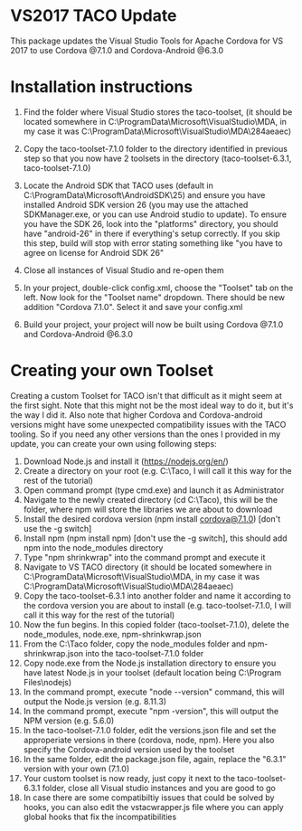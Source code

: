 # VS2017 TACO Update
This package updates the Visual Studio Tools for Apache Cordova for VS 2017 to use Cordova @7.1.0 and Cordova-Android @6.3.0

# Installation instructions
1. Find the folder where Visual Studio stores the taco-toolset, (it should be located somewhere in C:\ProgramData\Microsoft\VisualStudio\MDA, in my case it was C:\ProgramData\Microsoft\VisualStudio\MDA\284aeaec)

2. Copy the taco-toolset-7.1.0 folder to the directory identified in previous step so that you now have 2 toolsets in the directory (taco-toolset-6.3.1, taco-toolset-7.1.0)

3. Locate the Android SDK that TACO uses (default in C:\ProgramData\Microsoft\AndroidSDK\25) and ensure you have installed Android SDK version 26 (you may use the attached SDKManager.exe, or you can use Android studio to update). To ensure you have the SDK 26, look into the "platforms" directory, you should have "android-26" in there if everything's setup correctly. If you skip this step, build will stop with error stating something like "you have to agree on license for Android SDK 26"

4. Close all instances of Visual Studio and re-open them

5. In your project, double-click config.xml, choose the "Toolset" tab on the left. Now look for the "Toolset name" dropdown. There should be new addition "Cordova 7.1.0". Select it and save your config.xml

6. Build your project, your project will now be built using Cordova @7.1.0 and Cordova-Android @6.3.0




# Creating your own Toolset
Creating a custom Toolset for TACO isn't that difficult as it might seem at the first sight. Note that this might not be the most ideal way to do it, but it's the way I did it. Also note that higher Cordova and Cordova-android versions might have some unexpected compatibility issues with the TACO tooling. So if you need any other versions than the ones I provided in my update, you can create your own using following steps:

1. Download Node.js and install it (https://nodejs.org/en/)
2. Create a directory on your root (e.g. C:\Taco, I will call it this way for the rest of the tutorial)
3. Open command prompt (type cmd.exe) and launch it as Administrator
4. Navigate to the newly created directory (cd C:\Taco), this will be the folder, where npm will store the libraries we are about to download
5. Install the desired cordova version (npm install cordova@7.1.0) [don't use the -g switch]
6. Install npm (npm install npm) [don't use the -g switch], this should add npm into the node_modules directory
7. Type "npm shrinkwrap" into the command prompt and execute it
8. Navigate to VS TACO directory (it should be located somewhere in C:\ProgramData\Microsoft\VisualStudio\MDA, in my case it was C:\ProgramData\Microsoft\VisualStudio\MDA\284aeaec)
9. Copy the taco-toolset-6.3.1 into another folder and name it according to the cordova version you are about to install (e.g. taco-toolset-7.1.0, I will call it this way for the rest of the tutorial)
10. Now the fun begins. In this copied folder (taco-toolset-7.1.0), delete the node_modules, node.exe, npm-shrinkwrap.json
11. From the C:\Taco folder, copy the node_modules folder and npm-shrinkwrap.json into the taco-toolset-7.1.0 folder
12. Copy node.exe from the Node.js installation directory to ensure you have latest Node.js in your toolset (default location being C:\Program Files\nodejs)
13. In the command prompt, execute "node --version" command, this will output the Node.js version (e.g. 8.11.3)
14. In the command prompt, execute "npm -version", this will output the NPM version (e.g. 5.6.0)
15. In the taco-toolset-7.1.0 folder, edit the versions.json file and set the approperiate versions in there (cordova, node, npm). Here you also specify the Cordova-android version used by the toolset
16. In the same folder, edit the package.json file, again, replace the "6.3.1" version with your own (7.1.0)
17. Your custom toolset is now ready, just copy it next to the taco-toolset-6.3.1 folder, close all Visual studio instances and you are good to go
18. In case there are some compatibiltiy issues that could be solved by hooks, you can also edit the vstacwrapper.js file where you can apply global hooks that fix the incompatibilities
